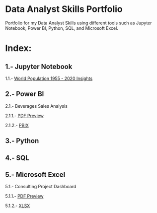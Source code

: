 # Data Analyst Skills Portfolio
Portfolio for my Data Analyst Skills using different tools such as Jupyter Notebook, Power BI, Python, SQL, and Microsoft Excel.

# Index:

## 1.- Jupyter Notebook

1.1.- [World Population 1955 - 2020 Insights](https://github.com/jolverac/Data-Analyst-Portfolio/blob/main/World_Population_1955-2020_Insights.ipynb)    
    
## 2.- Power BI

2.1.- Beverages Sales Analysis

2.1.1.- [PDF Preview](https://github.com/jolverac/Data-Analyst-Portfolio/blob/main/Beverages_Sales_Analysis.pdf)
        
2.1.2.- [PBIX](https://github.com/jolverac/Data-Analyst-Portfolio/blob/main/Beverages_Sales_Analysis.pbix)

## 3.- Python

## 4.- SQL

## 5.- Microsoft Excel

5.1.- Consulting Project Dashboard

5.1.1.- [PDF Preview](https://github.com/jolverac/Data-Analyst-Portfolio/blob/main/Consulting_Project_%20Dashboard.pdf)
        
5.1.2.- [XLSX](https://github.com/jolverac/Data-Analyst-Portfolio/blob/main/Consulting_Project_%20Dashboard.xlsx)
